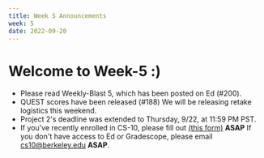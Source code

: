 ```yaml
---
title: Week 5 Announcements
week: 5
date: 2022-09-20
---
```


# **Welcome to Week-5 :)**

- Please read Weekly-Blast 5, which has been posted on Ed (#200).
- QUEST scores have been released (#188) We will be releasing retake logistics this weekend.
- Project 2's deadline was extended to Thursday, 9/22, at 11:59 PM PST.
- If you've recently enrolled in CS-10, please fill out <a href="https://forms.gle/tYZUvGZWYRVjYuNu5">(this form)</a> <b>ASAP</b> If you don't have access to Ed or Gradescope, please email cs10@berkeley.edu <b>ASAP</b>.
